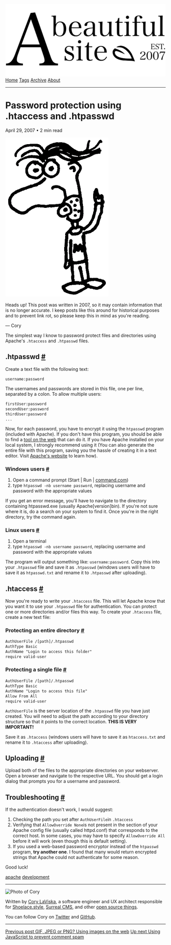 <a href="../../index.html" class="header-link"><img src="../../images/logos/wordmark.svg" alt="A Beautiful Site" class="wordmark" /></a> <a href="../../index.html" class="nav-item">Home</a> <a href="../../tags/index.html" class="nav-item">Tags</a> <a href="../index.html" class="nav-item">Archive</a> <a href="../../about/index.html" class="nav-item">About</a>

---

# Password protection using .htaccess and .htpasswd

April 29, 2007 • 2 min read

![A drawing of a cartoon man pointing upwards](../../images/artwork/pointer.gif)

Heads up! This post was written in 2007, so it may contain information that is no longer accurate. I keep posts like this around for historical purposes and to prevent link rot, so please keep this in mind as you're reading.

— Cory

The simplest way I know to password protect files and directories using Apache's `.htaccess` and `.htpasswd` files.

## .htpasswd <a href="#.htpasswd" class="direct-link">#</a>

Create a text file with the following text:

    username:password

The usernames and passwords are stored in this file, one per line, separated by a colon. To allow multiple users:

    firstUser:password
    secondUser:password
    thirdUser:password
    ...

Now, for each password, you have to encrypt it using the `htpasswd` program (included with Apache). If you don't have this program, you should be able to find a [tool on the web](http://www.google.com/search?q=htpasswd+generator) that can do it. If you have Apache installed on your local system, I strongly recommend using it (You can also generate the entire file with this program, saving you the hassle of creating it in a text editor. Visit [Apache's website](http://httpd.apache.org/docs/2.0/programs/htpasswd.html) to learn how).

### Windows users <a href="#windows-users" class="direct-link">#</a>

1.  Open a command prompt (Start | Run | [command.com](http://command.com/))
2.  type `htpasswd -nb username password`, replacing username and password with the appropriate values

If you get an error message, you'll have to navigate to the directory containing htpasswd.exe (usually Apache\[version\]bin). If you're not sure where it is, do a search on your system to find it. Once you're in the right directory, try the command again.

### Linux users <a href="#linux-users" class="direct-link">#</a>

1.  Open a terminal
2.  type `htpasswd -nb username password`, replacing username and password with the appropriate values

The program will output something like: `username:password`. Copy this into your `.htpasswd` file and save it as `.htpasswd` (windows users will have to save it as `htpasswd.txt` and rename it to `.htpasswd` after uploading).

## .htaccess <a href="#.htaccess" class="direct-link">#</a>

Now you're ready to write your `.htaccess` file. This will let Apache know that you want it to use your `.htpasswd` file for authentication. You can protect one or more directories and/or files this way. To create your `.htaccess` file, create a new text file:

### Protecting an entire directory <a href="#protecting-an-entire-directory" class="direct-link">#</a>

    AuthUserFile /[path]/.htpasswd
    AuthType Basic
    AuthName "Login to access this folder"
    require valid-user

### Protecting a single file <a href="#protecting-a-single-file" class="direct-link">#</a>

    AuthUserFile /[path]/.htpasswd
    AuthType Basic
    AuthName "Login to access this file"
    Allow From All
    require valid-user

`AuthUserFile` is the server location of the `.htpasswd` file you have just created. You will need to adjust the path according to your directory structure so that it points to the correct location. **THIS IS VERY IMPORTANT!**

Save it as `.htaccess` (windows users will have to save it as `htaccess.txt` and rename it to `.htaccess` after uploading).

## Uploading <a href="#uploading" class="direct-link">#</a>

Upload both of the files to the appropriate directories on your webserver. Open a browser and navigate to the respective URL. You should get a login dialog that prompts you for a username and password.

## Troubleshooting <a href="#troubleshooting" class="direct-link">#</a>

If the authentication doesn't work, I would suggest:

1.  Checking the path you set after `AuthUserFile`in `.htaccess`
2.  Verifying that `AllowOverride None`is not present in the section of your Apache config file (usually called httpd.conf) that corresponds to the correct host. In some cases, you may have to specify `AllowOverride All` before it will work (even though this is default setting).
3.  If you used a web-based password encryptor instead of the `htpasswd` program, **try another one**. I found that many would return encrypted strings that Apache could not authenticate for some reason.

Good luck!

<a href="../../tags/apache/index.html" class="post-tag">apache</a> <a href="../../tags/development/index.html" class="post-tag">development</a>

---

<img src="http://0.gravatar.com/avatar/bf1b3b95fd5b096a3592247c29667b33?s=512" alt="Photo of Cory" class="avatar avatar-small" />

Written by [Cory LaViska](../../index-4.html), a software engineer and UX architect responsible for [Shoelace.style](https://shoelace.style/), [Surreal CMS](https://www.surrealcms.com/), and other [open source things](https://github.com/claviska).

You can follow Cory on [Twitter](https://twitter.com/claviska) and [GitHub](https://github.com/claviska).

---

<a href="../gif-jpeg-or-png-using-images-on-the-web/index.html" class="post-nav-previous"><span class="small">Previous post</span> GIF, JPEG or PNG? Using images on the web</a> <a href="../using-javascript-to-prevent-comment-spam/index.html" class="post-nav-next"><span class="small">Up next</span> Using JavaScript to prevent comment spam</a>
